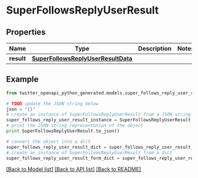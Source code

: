 # SuperFollowsReplyUserResult


## Properties

Name | Type | Description | Notes
------------ | ------------- | ------------- | -------------
**result** | [**SuperFollowsReplyUserResultData**](SuperFollowsReplyUserResultData.md) |  | 

## Example

```python
from twitter_openapi_python_generated.models.super_follows_reply_user_result import SuperFollowsReplyUserResult

# TODO update the JSON string below
json = "{}"
# create an instance of SuperFollowsReplyUserResult from a JSON string
super_follows_reply_user_result_instance = SuperFollowsReplyUserResult.from_json(json)
# print the JSON string representation of the object
print SuperFollowsReplyUserResult.to_json()

# convert the object into a dict
super_follows_reply_user_result_dict = super_follows_reply_user_result_instance.to_dict()
# create an instance of SuperFollowsReplyUserResult from a dict
super_follows_reply_user_result_form_dict = super_follows_reply_user_result.from_dict(super_follows_reply_user_result_dict)
```
[[Back to Model list]](../README.md#documentation-for-models) [[Back to API list]](../README.md#documentation-for-api-endpoints) [[Back to README]](../README.md)


